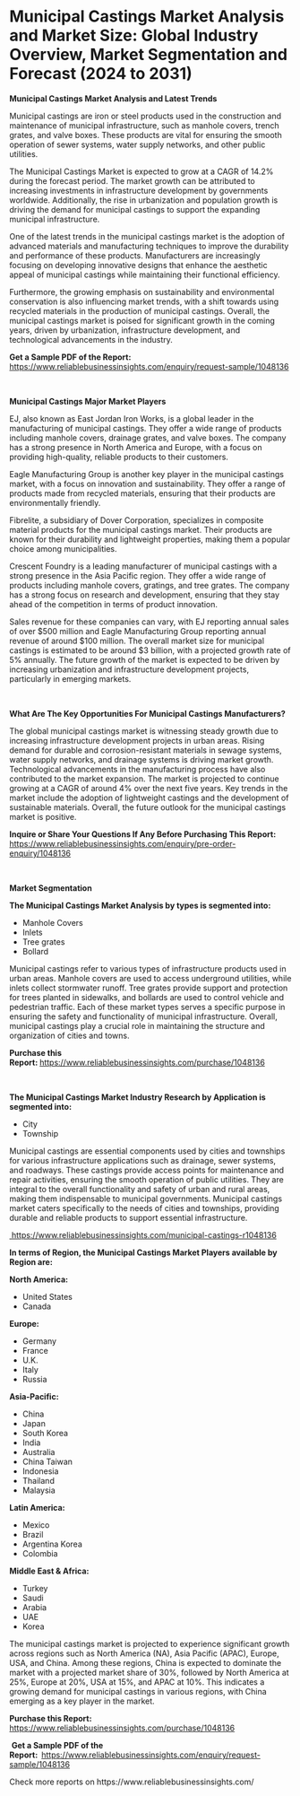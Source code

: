 <p><h1>Municipal Castings Market Analysis and Market Size: Global Industry Overview, Market Segmentation and Forecast (2024 to 2031)</h1></p><p><strong>Municipal Castings Market Analysis and Latest Trends</strong></p>
<p><p>Municipal castings are iron or steel products used in the construction and maintenance of municipal infrastructure, such as manhole covers, trench grates, and valve boxes. These products are vital for ensuring the smooth operation of sewer systems, water supply networks, and other public utilities.</p><p>The Municipal Castings Market is expected to grow at a CAGR of 14.2% during the forecast period. The market growth can be attributed to increasing investments in infrastructure development by governments worldwide. Additionally, the rise in urbanization and population growth is driving the demand for municipal castings to support the expanding municipal infrastructure.</p><p>One of the latest trends in the municipal castings market is the adoption of advanced materials and manufacturing techniques to improve the durability and performance of these products. Manufacturers are increasingly focusing on developing innovative designs that enhance the aesthetic appeal of municipal castings while maintaining their functional efficiency.</p><p>Furthermore, the growing emphasis on sustainability and environmental conservation is also influencing market trends, with a shift towards using recycled materials in the production of municipal castings. Overall, the municipal castings market is poised for significant growth in the coming years, driven by urbanization, infrastructure development, and technological advancements in the industry.</p></p>
<p><strong>Get a Sample PDF of the Report:&nbsp;</strong> <a href="https://www.reliablebusinessinsights.com/enquiry/request-sample/1048136">https://www.reliablebusinessinsights.com/enquiry/request-sample/1048136</a></p>
<p>&nbsp;</p>
<p><strong>Municipal Castings Major Market Players</strong></p>
<p><p>EJ, also known as East Jordan Iron Works, is a global leader in the manufacturing of municipal castings. They offer a wide range of products including manhole covers, drainage grates, and valve boxes. The company has a strong presence in North America and Europe, with a focus on providing high-quality, reliable products to their customers.</p><p>Eagle Manufacturing Group is another key player in the municipal castings market, with a focus on innovation and sustainability. They offer a range of products made from recycled materials, ensuring that their products are environmentally friendly.</p><p>Fibrelite, a subsidiary of Dover Corporation, specializes in composite material products for the municipal castings market. Their products are known for their durability and lightweight properties, making them a popular choice among municipalities.</p><p>Crescent Foundry is a leading manufacturer of municipal castings with a strong presence in the Asia Pacific region. They offer a wide range of products including manhole covers, gratings, and tree grates. The company has a strong focus on research and development, ensuring that they stay ahead of the competition in terms of product innovation.</p><p>Sales revenue for these companies can vary, with EJ reporting annual sales of over $500 million and Eagle Manufacturing Group reporting annual revenue of around $100 million. The overall market size for municipal castings is estimated to be around $3 billion, with a projected growth rate of 5% annually. The future growth of the market is expected to be driven by increasing urbanization and infrastructure development projects, particularly in emerging markets.</p></p>
<p>&nbsp;</p>
<p><strong>What Are The Key Opportunities For Municipal Castings Manufacturers?</strong></p>
<p><p>The global municipal castings market is witnessing steady growth due to increasing infrastructure development projects in urban areas. Rising demand for durable and corrosion-resistant materials in sewage systems, water supply networks, and drainage systems is driving market growth. Technological advancements in the manufacturing process have also contributed to the market expansion. The market is projected to continue growing at a CAGR of around 4% over the next five years. Key trends in the market include the adoption of lightweight castings and the development of sustainable materials. Overall, the future outlook for the municipal castings market is positive.</p></p>
<p><strong>Inquire or Share Your Questions If Any Before Purchasing This Report:</strong> <a href="https://www.reliablebusinessinsights.com/enquiry/pre-order-enquiry/1048136">https://www.reliablebusinessinsights.com/enquiry/pre-order-enquiry/1048136</a></p>
<p>&nbsp;</p>
<p><strong>Market Segmentation</strong></p>
<p><strong>The Municipal Castings Market Analysis by types is segmented into:</strong></p>
<p><ul><li>Manhole Covers</li><li>Inlets</li><li>Tree grates</li><li>Bollard</li></ul></p>
<p><p>Municipal castings refer to various types of infrastructure products used in urban areas. Manhole covers are used to access underground utilities, while inlets collect stormwater runoff. Tree grates provide support and protection for trees planted in sidewalks, and bollards are used to control vehicle and pedestrian traffic. Each of these market types serves a specific purpose in ensuring the safety and functionality of municipal infrastructure. Overall, municipal castings play a crucial role in maintaining the structure and organization of cities and towns.</p></p>
<p><strong>Purchase this Report:&nbsp;</strong><a href="https://www.reliablebusinessinsights.com/purchase/1048136">https://www.reliablebusinessinsights.com/purchase/1048136</a></p>
<p>&nbsp;</p>
<p><strong>The Municipal Castings Market Industry Research by Application is segmented into:</strong></p>
<p><ul><li>City</li><li>Township</li></ul></p>
<p><p>Municipal castings are essential components used by cities and townships for various infrastructure applications such as drainage, sewer systems, and roadways. These castings provide access points for maintenance and repair activities, ensuring the smooth operation of public utilities. They are integral to the overall functionality and safety of urban and rural areas, making them indispensable to municipal governments. Municipal castings market caters specifically to the needs of cities and townships, providing durable and reliable products to support essential infrastructure.</p></p>
<p><a href="https://www.reliablebusinessinsights.com/municipal-castings-r1048136">&nbsp;https://www.reliablebusinessinsights.com/municipal-castings-r1048136</a></p>
<p><strong>In terms of Region, the Municipal Castings Market Players available by Region are:</strong></p>
<p>
    <p> <strong> North America: </strong>
        <ul>
            <li>United States</li>
            <li>Canada</li>
        </ul>
        </p> 
    <p> <strong> Europe: </strong>
        <ul>
            <li>Germany</li>
            <li>France</li>
            <li>U.K.</li>
            <li>Italy</li>
            <li>Russia</li>
        </ul>
        </p> 
    <p> <strong> Asia-Pacific: </strong>
        <ul>
            <li>China</li>
            <li>Japan</li>
            <li>South Korea</li>
            <li>India</li>
            <li>Australia</li>
            <li>China Taiwan</li>
            <li>Indonesia</li>
            <li>Thailand</li>
            <li>Malaysia</li>
        </ul>
        </p> 
    <p> <strong> Latin America: </strong>
        <ul>
            <li>Mexico</li>
            <li>Brazil</li>
            <li>Argentina Korea</li>
            <li>Colombia</li>
        </ul>
        </p> 
    <p> <strong> Middle East & Africa: </strong>
        <ul>
            <li>Turkey</li>
            <li>Saudi</li>
            <li>Arabia</li>
            <li>UAE</li>
            <li>Korea</li>
        </ul>
    </p>
    </p>
<p><p>The municipal castings market is projected to experience significant growth across regions such as North America (NA), Asia Pacific (APAC), Europe, USA, and China. Among these regions, China is expected to dominate the market with a projected market share of 30%, followed by North America at 25%, Europe at 20%, USA at 15%, and APAC at 10%. This indicates a growing demand for municipal castings in various regions, with China emerging as a key player in the market.</p></p>
<p><strong>Purchase this Report: </strong><a href="https://www.reliablebusinessinsights.com/purchase/1048136">https://www.reliablebusinessinsights.com/purchase/1048136</a></p>
<p>&nbsp;<strong>Get a Sample PDF of the Report:&nbsp;&nbsp;</strong><a href="https://www.reliablebusinessinsights.com/enquiry/request-sample/1048136">https://www.reliablebusinessinsights.com/enquiry/request-sample/1048136</a></p>
<p><strong></strong></p>
<p>Check more reports on https://www.reliablebusinessinsights.com/</p>
